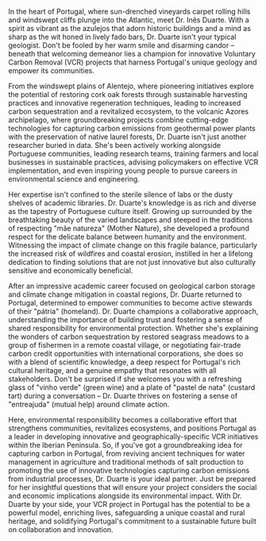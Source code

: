 In the heart of Portugal, where sun-drenched vineyards carpet rolling hills and windswept cliffs plunge into the Atlantic, meet Dr. Inês Duarte. With a spirit as vibrant as the azulejos that adorn historic buildings and a mind as sharp as the wit honed in lively fado bars, Dr. Duarte isn't your typical geologist. Don't be fooled by her warm smile and disarming candor – beneath that welcoming demeanor lies a champion for innovative Voluntary Carbon Removal (VCR) projects that harness Portugal's unique geology and empower its communities.

From the windswept plains of Alentejo, where pioneering initiatives explore the potential of restoring cork oak forests through sustainable harvesting practices and innovative regeneration techniques, leading to increased carbon sequestration and a revitalized ecosystem, to the volcanic Azores archipelago, where groundbreaking projects combine cutting-edge technologies for capturing carbon emissions from geothermal power plants with the preservation of native laurel forests, Dr. Duarte isn't just another researcher buried in data. She's been actively working alongside Portuguese communities, leading research teams, training farmers and local businesses in sustainable practices, advising policymakers on effective VCR implementation, and even inspiring young people to pursue careers in environmental science and engineering.

Her expertise isn't confined to the sterile silence of labs or the dusty shelves of academic libraries. Dr. Duarte's knowledge is as rich and diverse as the tapestry of Portuguese culture itself. Growing up surrounded by the breathtaking beauty of the varied landscapes and steeped in the traditions of respecting "mãe natureza" (Mother Nature), she developed a profound respect for the delicate balance between humanity and the environment. Witnessing the impact of climate change on this fragile balance, particularly the increased risk of wildfires and coastal erosion, instilled in her a lifelong dedication to finding solutions that are not just innovative but also culturally sensitive and economically beneficial.

After an impressive academic career focused on geological carbon storage and climate change mitigation in coastal regions, Dr. Duarte returned to Portugal, determined to empower communities to become active stewards of their "pátria" (homeland). Dr. Duarte champions a collaborative approach, understanding the importance of building trust and fostering a sense of shared responsibility for environmental protection. Whether she's explaining the wonders of carbon sequestration by restored seagrass meadows to a group of fishermen in a remote coastal village, or negotiating fair-trade carbon credit opportunities with international corporations, she does so with a blend of scientific knowledge, a deep respect for Portugal's rich cultural heritage, and a genuine empathy that resonates with all stakeholders. Don't be surprised if she welcomes you with a refreshing glass of "vinho verde" (green wine) and a plate of "pastel de nata" (custard tart) during a conversation – Dr. Duarte thrives on fostering a sense of "entreajuda" (mutual help) around climate action. 

Here, environmental responsibility becomes a collaborative effort that strengthens communities, revitalizes ecosystems, and positions Portugal as a leader in developing innovative and geographically-specific VCR initiatives within the Iberian Peninsula. So, if you've got a groundbreaking idea for capturing carbon in Portugal, from reviving ancient techniques for water management in agriculture and traditional methods of salt production to promoting the use of innovative technologies capturing carbon emissions from industrial processes, Dr. Duarte is your ideal partner. Just be prepared for her insightful questions that will ensure your project considers the social and economic implications alongside its environmental impact. With Dr. Duarte by your side, your VCR project in Portugal has the potential to be a powerful model, enriching lives, safeguarding a unique coastal and rural heritage, and solidifying Portugal's commitment to a sustainable future built on collaboration and innovation. 
